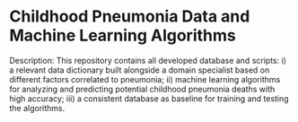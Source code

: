 # Childhood Pneumonia Data and Machine Learning Algorithms

Description:
This repository contains all developed database and scripts: 
i) a relevant data dictionary built alongside a domain specialist based on different factors correlated to pneumonia; 
ii) machine learning algorithms for analyzing and predicting potential childhood pneumonia deaths with high accuracy;
iii) a consistent database as baseline for training and testing the algorithms.
